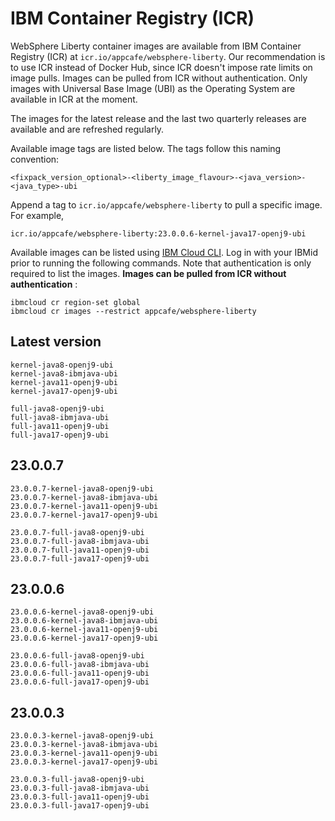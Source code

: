 
# IBM Container Registry (ICR)

WebSphere Liberty container images are available from IBM Container Registry (ICR) at `icr.io/appcafe/websphere-liberty`. Our recommendation is to use ICR instead of Docker Hub, since ICR doesn't impose rate limits on image pulls. Images can be pulled from ICR without authentication. Only images with Universal Base Image (UBI) as the Operating System are available in ICR at the moment.

The images for the latest release and the last two quarterly releases are available and are refreshed regularly.

Available image tags are listed below. The tags follow this naming convention: 
```
<fixpack_version_optional>-<liberty_image_flavour>-<java_version>-<java_type>-ubi
```

Append a tag to `icr.io/appcafe/websphere-liberty` to pull a specific image. For example, 
```
icr.io/appcafe/websphere-liberty:23.0.0.6-kernel-java17-openj9-ubi
```

Available images can be listed using [IBM Cloud CLI](https://cloud.ibm.com/docs/cli?topic=cli-getting-started). Log in with your IBMid prior to running the following commands. Note that authentication is only required to list the images. **Images can be pulled from ICR without authentication** : 
```
ibmcloud cr region-set global 
ibmcloud cr images --restrict appcafe/websphere-liberty
```


## Latest version

```
kernel-java8-openj9-ubi
kernel-java8-ibmjava-ubi
kernel-java11-openj9-ubi
kernel-java17-openj9-ubi

full-java8-openj9-ubi
full-java8-ibmjava-ubi
full-java11-openj9-ubi
full-java17-openj9-ubi
```

## 23.0.0.7

```
23.0.0.7-kernel-java8-openj9-ubi
23.0.0.7-kernel-java8-ibmjava-ubi
23.0.0.7-kernel-java11-openj9-ubi
23.0.0.7-kernel-java17-openj9-ubi

23.0.0.7-full-java8-openj9-ubi
23.0.0.7-full-java8-ibmjava-ubi
23.0.0.7-full-java11-openj9-ubi
23.0.0.7-full-java17-openj9-ubi
```

## 23.0.0.6

```
23.0.0.6-kernel-java8-openj9-ubi
23.0.0.6-kernel-java8-ibmjava-ubi
23.0.0.6-kernel-java11-openj9-ubi
23.0.0.6-kernel-java17-openj9-ubi

23.0.0.6-full-java8-openj9-ubi
23.0.0.6-full-java8-ibmjava-ubi
23.0.0.6-full-java11-openj9-ubi
23.0.0.6-full-java17-openj9-ubi
```

## 23.0.0.3

```
23.0.0.3-kernel-java8-openj9-ubi
23.0.0.3-kernel-java8-ibmjava-ubi
23.0.0.3-kernel-java11-openj9-ubi
23.0.0.3-kernel-java17-openj9-ubi

23.0.0.3-full-java8-openj9-ubi
23.0.0.3-full-java8-ibmjava-ubi
23.0.0.3-full-java11-openj9-ubi
23.0.0.3-full-java17-openj9-ubi
```
